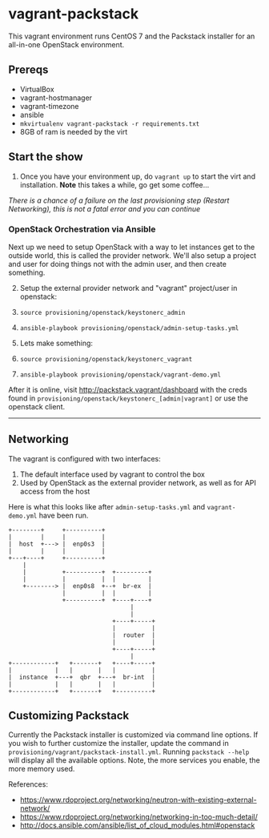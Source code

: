 # vagrant-packstack

This vagrant environment runs CentOS 7 and the Packstack installer for an all-in-one OpenStack
environment.

## Prereqs

* VirtualBox
* vagrant-hostmanager
* vagrant-timezone
* ansible
 * `mkvirtualenv vagrant-packstack -r requirements.txt`
* 8GB of ram is needed by the virt

## Start the show

1. Once you have your environment up, do `vagrant up` to start the virt and installation. **Note**
this takes a while, go get some coffee...

_There is a chance of a failure on the last provisioning step (Restart Networking), this is not a fatal error and you can continue_

### OpenStack Orchestration via Ansible

Next up we need to setup OpenStack with a way to let instances get to the outside world, this is
called the provider network. We'll also setup a project and user for doing things not with the admin
user, and then create something.

2. Setup the external provider network and "vagrant" project/user in openstack:
 1. `source provisioning/openstack/keystonerc_admin`
 2. `ansible-playbook provisioning/openstack/admin-setup-tasks.yml`

3. Lets make something:
 1. `source provisioning/openstack/keystonerc_vagrant`
 2. `ansible-playbook provisioning/openstack/vagrant-demo.yml`

After it is online, visit http://packstack.vagrant/dashboard with the creds found in
`provisioning/openstack/keystonerc_[admin|vagrant]` or use the openstack client.

---

## Networking

The vagrant is configured with two interfaces:
1. The default interface used by vagrant to control the box
2. Used by OpenStack as the external provider network, as well as for API access from the host

Here is what this looks like after `admin-setup-tasks.yml` and `vagrant-demo.yml` have been run.

```
+--------+     +----------+
|        |     |          |
|  host  +---> |  enp0s3  |
|        |     |          |
+---+----+     +----------+
    |
    |          +----------+  +---------+
    |          |          |  |         |
    +--------> |  enp0s8  +--+  br-ex  |
               |          |  |         |
               +----------+  +----+----+
                                  |
                                  |
                             +----+-----+
                             |          |
                             |  router  |
                             |          |
                             +----+-----+
                                  |
+------------+   +-------+   +----+-----+
|            |   |       |   |          |
|  instance  +---+  qbr  +---+  br-int  |
|            |   |       |   |          |
+------------+   +-------+   +----------+
```

## Customizing Packstack

Currently the Packstack installer is customized via command line options. If you wish to further
customize the installer, update the command in `provisioning/vagrant/packstack-install.yml`. Running
`packstack --help` will display all the available options. Note, the more services you enable, the
more memory used.

References:
* https://www.rdoproject.org/networking/neutron-with-existing-external-network/
* https://www.rdoproject.org/networking/networking-in-too-much-detail/
* http://docs.ansible.com/ansible/list_of_cloud_modules.html#openstack
